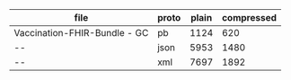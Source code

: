 file	                     | proto    | plain	   | compressed
-----------------------------|----------|----------|-----------------
Vaccination-FHIR-Bundle - GC | pb	|     1124 |	     620
--                           | json	|     5953 |	    1480
--                           | xml	|     7697 |	    1892
